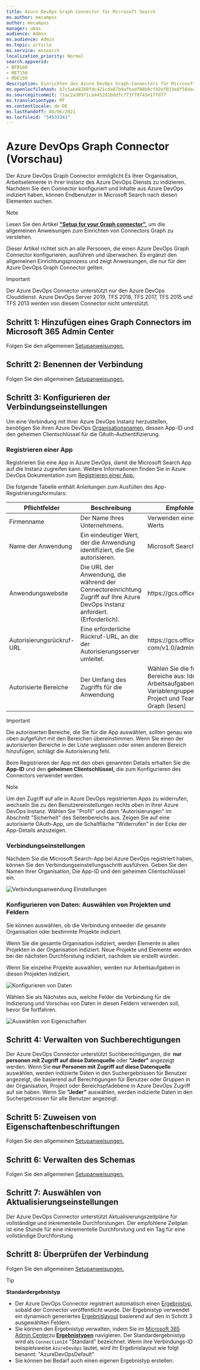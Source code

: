 ```yaml
---
title: Azure DevOps Graph Connector für Microsoft Search
ms.author: mecampos
author: mecampos
manager: umas
audience: Admin
ms.audience: Admin
ms.topic: article
ms.service: mssearch
localization_priority: Normal
search.appverid:
- BFB160
- MET150
- MOE150
description: Einrichten des Azure DevOps Graph-Connectors für Microsoft Search
ms.openlocfilehash: b7c5ab48288fdc421cda87b8afbadf08b8cf42ef023e8f56decd7b5c177c619a
ms.sourcegitcommit: 71ac2a38971ca4452d1bddfc773ff8f45e1ffd77
ms.translationtype: MT
ms.contentlocale: de-DE
ms.lasthandoff: 08/06/2021
ms.locfileid: "54533341"
---
```

<!---Previous ms.author: shgrover --->

# <a name="azure-devops-graph-connector-preview"></a>Azure DevOps Graph Connector (Vorschau)

Der Azure DevOps Graph Connector ermöglicht Es Ihrer Organisation, Arbeitselemente in ihrer Instanz des Azure DevOps Diensts zu indizieren. Nachdem Sie den Connector konfiguriert und Inhalte aus Azure DevOps indiziert haben, können Endbenutzer in Microsoft Search nach diesen Elementen suchen.

> [!NOTE]
> Lesen Sie den Artikel [**"Setup for your Graph connector",**](configure-connector.md) um die allgemeinen Anweisungen zum Einrichten von Connectors Graph zu verstehen.

Dieser Artikel richtet sich an alle Personen, die einen Azure DevOps Graph Connector konfigurieren, ausführen und überwachen. Es ergänzt den allgemeinen Einrichtungsprozess und zeigt Anweisungen, die nur für den Azure DevOps Graph Connector gelten.

>[!IMPORTANT]
>Der Azure DevOps Connector unterstützt nur den Azure DevOps Clouddienst. Azure DevOps Server 2019, TFS 2018, TFS 2017, TFS 2015 und TFS 2013 werden von diesem Connector nicht unterstützt.

<!---## Before you get started-->

<!---Insert "Before you get started" recommendations for this data source-->

## <a name="step-1-add-a-graph-connector-in-the-microsoft-365-admin-center"></a>Schritt 1: Hinzufügen eines Graph Connectors im Microsoft 365 Admin Center

Folgen Sie den allgemeinen [Setupanweisungen.](./configure-connector.md)
<!---If the above phrase does not apply, delete it and insert specific details for your data source that are different from general setup 
instructions.-->

## <a name="step-2-name-the-connection"></a>Schritt 2: Benennen der Verbindung

Folgen Sie den allgemeinen [Setupanweisungen.](./configure-connector.md)
<!---If the above phrase does not apply, delete it and insert specific details for your data source that are different from general setup 
instructions.-->

## <a name="step-3-configure-the-connection-settings"></a>Schritt 3: Konfigurieren der Verbindungseinstellungen

Um eine Verbindung mit Ihrer Azure DevOps Instanz herzustellen, benötigen Sie ihren Azure DevOps [Organisationsnamen,](/azure/devops/organizations/accounts/create-organization) dessen App-ID und den geheimen Clientschlüssel für die OAuth-Authentifizierung.

### <a name="register-an-app"></a>Registrieren einer App

Registrieren Sie eine App in Azure DevOps, damit die Microsoft Search App auf die Instanz zugreifen kann. Weitere Informationen finden Sie in Azure DevOps Dokumentation zum [Registrieren einer App.](/azure/devops/integrate/get-started/authentication/oauth?preserve-view=true&view=azure-devops#register-your-app)

Die folgende Tabelle enthält Anleitungen zum Ausfüllen des App-Registrierungsformulars:

Pflichtfelder | Beschreibung | Empfohlener Wert
--- | --- | ---
| Firmenname         | Der Name Ihres Unternehmens. | Verwenden eines geeigneten Werts   |
| Name der Anwendung     | Ein eindeutiger Wert, der die Anwendung identifiziert, die Sie autorisieren.    | Microsoft Search     |
| Anwendungswebsite  | Die URL der Anwendung, die während der Connectoreinrichtung Zugriff auf Ihre Azure DevOps Instanz anfordert. (Erforderlich).  | https://<span>gcs.office.</span> com/
| Autorisierungsrückruf-URL        | Eine erforderliche Rückruf-URL, an die der Autorisierungsserver umleitet. | https://<span>gcs.office.</span> com/v1.0/admin/oauth/callback|
| Autorisierte Bereiche | Der Umfang des Zugriffs für die Anwendung | Wählen Sie die folgenden Bereiche aus: Identität (lesen), Arbeitsaufgaben (lesen), Variablengruppen (lesen), Project und Team (lesen), Graph (lesen)|

>[!IMPORTANT]
>Die autorisierten Bereiche, die Sie für die App auswählen, sollten genau wie oben aufgeführt mit den Bereichen übereinstimmen. Wenn Sie einen der autorisierten Bereiche in der Liste weglassen oder einen anderen Bereich hinzufügen, schlägt die Autorisierung fehl.

Beim Registrieren der App mit den oben genannten Details erhalten Sie die **App-ID** und den **geheimen Clientschlüssel,** die zum Konfigurieren des Connectors verwendet werden.

>[!NOTE]
>Um den Zugriff auf alle in Azure DevOps registrierten Apps zu widerrufen, wechseln Sie zu den Benutzereinstellungen rechts oben in Ihrer Azure DevOps Instanz. Wählen Sie "Profil" und dann "Autorisierungen" im Abschnitt "Sicherheit" des Seitenbereichs aus. Zeigen Sie auf eine autorisierte OAuth-App, um die Schaltfläche "Widerrufen" in der Ecke der App-Details anzuzeigen.

### <a name="connection-settings"></a>Verbindungseinstellungen

Nachdem Sie die Microsoft Search-App bei Azure DevOps registriert haben, können Sie den Verbindungseinstellungsschritt ausführen. Geben Sie den Namen Ihrer Organisation, Die App-ID und den geheimen Clientschlüssel ein.

![Verbindungsanwendung Einstellungen](media/ADO_Connection_settings_2.png)

### <a name="configure-data-select-projects-and-fields"></a>Konfigurieren von Daten: Auswählen von Projekten und Feldern

Sie können auswählen, ob die Verbindung entweder die gesamte Organisation oder bestimmte Projekte indiziert.

Wenn Sie die gesamte Organisation indiziert, werden Elemente in allen Projekten in der Organisation indiziert. Neue Projekte und Elemente werden bei der nächsten Durchforstung indiziert, nachdem sie erstellt wurden.

Wenn Sie einzelne Projekte auswählen, werden nur Arbeitsaufgaben in diesen Projekten indiziert.

![Konfigurieren von Daten](media/ADO_Configure_data.png)

Wählen Sie als Nächstes aus, welche Felder die Verbindung für die Indizierung und Vorschau von Daten in diesen Feldern verwenden soll, bevor Sie fortfahren.

![Auswählen von Eigenschaften](media/ADO_choose_properties.png)

## <a name="step-4-manage-search-permissions"></a>Schritt 4: Verwalten von Suchberechtigungen

Der Azure DevOps Connector unterstützt Suchberechtigungen, die  **nur personen mit Zugriff auf diese Datenquelle** oder **"Jeder"** angezeigt werden. Wenn Sie **nur Personen mit Zugriff auf diese Datenquelle** auswählen, werden indizierte Daten in den Suchergebnissen für Benutzer angezeigt, die basierend auf Berechtigungen für Benutzer oder Gruppen in der Organisation, Project oder Bereichspfadebene in Azure DevOps Zugriff auf sie haben. Wenn Sie **"Jeder"** auswählen, werden indizierte Daten in den Suchergebnissen für alle Benutzer angezeigt.

## <a name="step-5-assign-property-labels"></a>Schritt 5: Zuweisen von Eigenschaftenbeschriftungen

Folgen Sie den allgemeinen [Setupanweisungen.](./configure-connector.md)

## <a name="step-6-manage-schema"></a>Schritt 6: Verwalten des Schemas

Folgen Sie den allgemeinen [Setupanweisungen.](./configure-connector.md)

## <a name="step-7-choose-refresh-settings"></a>Schritt 7: Auswählen von Aktualisierungseinstellungen

Der Azure DevOps Connector unterstützt Aktualisierungszeitpläne für vollständige und inkrementelle Durchforstungen.
Der empfohlene Zeitplan ist eine Stunde für eine inkrementelle Durchforstung und ein Tag für eine vollständige Durchforstung.

## <a name="step-8-review-connection"></a>Schritt 8: Überprüfen der Verbindung

Folgen Sie den allgemeinen [Setupanweisungen.](./configure-connector.md)

>[!TIP]
>**Standardergebnistyp**
>* Der Azure DevOps Connector registriert automatisch einen [Ergebnistyp,](./customize-search-page.md#step-2-create-the-result-types) sobald der Connector veröffentlicht wurde. Der Ergebnistyp verwendet ein dynamisch generiertes [Ergebnislayout](./customize-results-layout.md) basierend auf den in Schritt 3 ausgewählten Feldern. 
>* Sie können den Ergebnistyp verwalten, indem Sie im [Microsoft 365 Admin Center](https://admin.microsoft.com)zu [**Ergebnistypen**](https://admin.microsoft.com/Adminportal/Home#/MicrosoftSearch/resulttypes) navigieren. Der Standardergebnistyp wird als `ConnectionId` "Standard" bezeichnet. Wenn ihre Verbindungs-ID beispielsweise `AzureDevOps` lautet, wird ihr Ergebnislayout wie folgt benannt: "AzureDevOpsDefault"
>* Sie können bei Bedarf auch einen eigenen Ergebnistyp erstellen.

<!---If the above phrase does not apply, delete it and insert specific details for your data source that are different from general setup 
instructions.-->

<!---## Troubleshooting-->
<!---Insert troubleshooting recommendations for this data source-->

<!---## Limitations-->
<!---Insert limitations for this data source-->